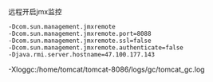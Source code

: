 远程开启jmx监控



```
-Dcom.sun.management.jmxremote
-Dcom.sun.management.jmxremote.port=8088
-Dcom.sun.management.jmxremote.ssl=false 
-Dcom.sun.management.jmxremote.authenticate=false 
-Djava.rmi.server.hostname=47.100.177.143
```





-Xloggc:/home/tomcat/tomcat-8086/logs/gc/tomcat_gc.log